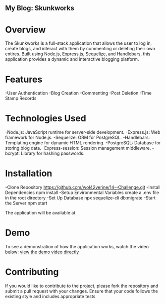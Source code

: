 ## My Blog: Skunkworks

# Overview
The Skunkworks is a full-stack application that allows the user to log in, create blogs, and interact with them by commenting or deleting their own entires. Built using Node.js, Express.js, Sequelize, and Handlebars, this application provides a dynamic and interactive blogging platform.

# Features
-User Authentication
-Blog Creation
-Commenting
-Post Deletion
-Time Stamp Records

# Technologies Used
-Node.js: JavaScript runtime for server-side development.
-Express.js: Web framework for Node.js.
-Sequelize: ORM for PostgreSQL.
-Handlebars: Templating engine for dynamic HTML rendering.
-PostgreSQL: Database for storing blog data.
-Express-session: Session management middleware.
-bcrypt: Library for hashing passwords.

# Installation
-Clone Repository
https://github.com/wol42verine/14--Challenge.git
-Install Dependencies
npm install
-Setup Environmental Variables
create a .env file in the root directory
-Set Up Database
npx sequelize-cli db:migrate
-Start the Server
npm start

The application will be available at 

# Demo
To see a demonstration of how the application works, watch the video below:
[view the demo video directly](public/14-Demo.mp4)

# Contributing
If you would like to contribute to the project, please fork the repository and submit a pull request with your changes. Ensure that your code follows the existing style and includes appropriate tests.
